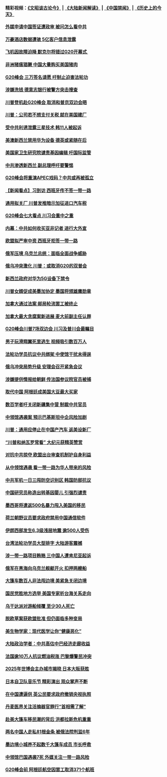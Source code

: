#### 精彩视频：[《文昭谈古论今》](https://github.com/gfw-breaker/wenzhao/blob/master/README.md?t=11301531) | [《大陆新闻解读》](https://github.com/gfw-breaker/ntdtv-comedy/blob/master/README.md?t=11301531) | [《中国禁闻》](https://github.com/gfw-breaker/ntdtv-news/blob/master/README.md?t=11301531) | [《历史上的今天》](https://github.com/gfw-breaker/today-in-history/blob/master/README.md?t=11301531) 

#### [外媒申请中国签证遭政审 被问怎么看中共](../pages/nsc418/n10883688.md?t=11301531) 

#### [万豪酒店数据遭骇 5亿客户信息泄露](../pages/nsc418/n10883825.md?t=11301531) 

#### [飞机因故障迫降 默克尔将错过G20开幕式 ](../pages/nsc418/n10883547.md?t=11301531) 

#### [非洲猪瘟猖獗 中国大量购买美国猪肉](../pages/nsc418/n10882413.md?t=11301531) 

#### [G20峰会 三万签名请愿 吁制止迫害法轮功](../pages/nsc418/n10881913.md?t=11301531) 

#### [涉嫌洗钱 德意志银行被警方突击搜查](../pages/nsc418/n10881516.md?t=11301531) 

#### [川普登机赴G20峰会 取消和普京双边会晤](../pages/nsc418/n10881995.md?t=11301531) 

#### [川普：公司若不想支付关税 就在美国建厂](../pages/nsc418/n10881565.md?t=11301531) 

#### [受中共利诱泄露三星技术 韩11人被起诉](../pages/nsc418/n10879124.md?t=11301531) 

#### [美澳新西兰禁用华为设备 德英或紧随在后](../pages/nsc418/n10881567.md?t=11301531) 

#### [美国家卫生研究院谴责基因编辑 吁国际监管](../pages/nsc418/n10881147.md?t=11301531) 

#### [中共渗透新西兰 副总理呼吁要警惕](../pages/nsc418/n10879826.md?t=11301531) 

#### [G20峰会将重演APEC戏码？中共或再被孤立](../pages/nsc418/n10880029.md?t=11301531) 

#### [【新闻看点】习到访 西班牙传不签一带一路](../pages/nsc418/n10879605.md?t=11301531) 

#### [通用拟关厂 川普发推暗示加征进口汽车税](../pages/nsc418/n10879747.md?t=11301531) 

#### [G20峰会七大看点 川习会重中之重](../pages/nsc418/n10879611.md?t=11301531) 

#### [内幕：中共如何收买亚非记者 进行大外宣](../pages/nsc418/n10879405.md?t=11301531) 

#### [欧盟拟严审中资 西班牙拒签一带一路](../pages/nsc418/n10879421.md?t=11301531) 

#### [俄军压境 乌克兰总统：面临全面战争威胁](../pages/nsc418/n10878722.md?t=11301531) 

#### [俄乌冲突激化 川普：或取消G20的双普会](../pages/nsc418/n10878861.md?t=11301531) 

#### [新西兰政府对华为5G设备下禁令](../pages/nsc418/n10878480.md?t=11301531) 

#### [川普女婿促成美墨加协定 墨国将颁雄鹰勋章](../pages/nsc418/n10878129.md?t=11301531) 

#### [加拿大通过法案 邮局轮流罢工被终止](../pages/nsc418/n10878104.md?t=11301531) 

#### [加拿大最大贪腐案新进展 麦大前副主任认罪](../pages/nsc418/n10878080.md?t=11301531) 

#### [G20峰会川普7场双边会 川习及普川会最瞩目](../pages/nsc418/n10877729.md?t=11301531) 

#### [男子玩滑翔翼死里逃生 视频吸引数百万人](../pages/nsc418/n10877704.md?t=11301531) 

#### [法轮功学员抗议中共绑架 中使馆干扰未得逞](../pages/nsc418/n10877075.md?t=11301531) 

#### [俄乌冲突局势升级 安理会召开紧急会议](../pages/nsc418/n10876819.md?t=11301531) 

#### [涉嫌提供情报给朝鲜 传法国参议院官员被捕](../pages/nsc418/n10876717.md?t=11301531) 

#### [取代中国 阿根廷成美国大豆最大买家](../pages/nsc418/n10876091.md?t=11301531) 

#### [数百学者吁关闭新疆集中营 制裁中共官员](../pages/nsc418/n10876142.md?t=11301531) 

#### [中领馆遇袭案 预示巴基斯坦中企风险加剧](../pages/nsc418/n10875640.md?t=11301531) 

#### [川普：通用应停止在中国产汽车 返美设新厂](../pages/nsc418/n10875814.md?t=11301531) 

#### [“川普和纳瓦罗常看” 大纪元获精英赞赏](../pages/nsc418/n10874031.md?t=11301531) 

#### [对抗中共掠夺 欧盟出台审查机制护自身利益](../pages/nsc418/n10875554.md?t=11301531) 

#### [从中领馆遇袭 看一带一路为华人带来的风险](../pages/nsc418/n10875453.md?t=11301531) 

#### [中共军机一日三闯防空识别区 韩国防部抗议](../pages/nsc418/n10874735.md?t=11301531) 

#### [中国研究员称造出转基因婴儿 引强烈谴责](../pages/nsc418/n10874934.md?t=11301531) 

#### [墨西哥将遣返500名暴力闯入美国的移民](../pages/nsc418/n10874795.md?t=11301531) 

#### [荷兰朝野议员要求政府禁用中国通信软件](../pages/nsc418/n10874343.md?t=11301531) 

#### [伊朗西部发生6.3级浅层地震 逾500人受伤](../pages/nsc418/n10874736.md?t=11301531) 

#### [台湾法轮功学员大型排字 大陆游客震撼](../pages/nsc418/n10873468.md?t=11301531) 

#### [涉一带一路项目贿赂 三中国人遭肯尼亚起诉](../pages/nsc418/n10874123.md?t=11301531) 

#### [俄军在黑海向乌克兰舰艇开火 扣押两艘船](../pages/nsc418/n10873926.md?t=11301531) 

#### [大篷车数百人非法闯边境 美紧急关闭边境](../pages/nsc418/n10873849.md?t=11301531) 

#### [国民党胜地方选举 美国专家析台海关系走向](../pages/nsc418/n10873601.md?t=11301531) 

#### [乌干达派对游船倾覆 至少30人死亡](../pages/nsc418/n10873417.md?t=11301531) 

#### [脱欧草案获欧盟批准 但仍面临多种变局](../pages/nsc418/n10873284.md?t=11301531) 

#### [美生物学家：现代医学让你“健康恶化”](../pages/nsc418/n10872870.md?t=11301531) 

#### [大陆政治学者：中共高估中巴经济走廊收益](../pages/nsc418/n10872678.md?t=11301531) 

#### [法国逾10万人抗议燃油税涨 巴黎爆警民冲突](../pages/nsc418/n10872878.md?t=11301531) 

#### [2025年世博会主办城市揭晓 日本大阪获胜](../pages/nsc418/n10872338.md?t=11301531) 

#### [日本自卫队音乐节 精彩演出 观众掌声不断](../pages/nsc418/n10872312.md?t=11301531) 

#### [在中国遭逼供 英公民要求政府撤销央视执照](../pages/nsc418/n10871815.md?t=11301531) 

#### [丹麦医界关注活摘器官罪行“首相需了解”](../pages/nsc418/n10868641.md?t=11301531) 

#### [赴美大篷车移民潮的背后 洪都拉斯危机重重](../pages/nsc418/n10871641.md?t=11301531) 

#### [两名中国人走私81根金条 被俄法院判监6年](../pages/nsc418/n10871643.md?t=11301531) 

#### [墨边境小城养不起数千大篷车成员 市长呼救](../pages/nsc418/n10871580.md?t=11301531) 

#### [中领馆巴国遇袭7死 外媒关注一带一路风险](../pages/nsc418/n10871570.md?t=11301531) 

#### [G20峰会前 阿根廷航空因罢工取消371个航班](../pages/nsc418/n10871541.md?t=11301531) 

